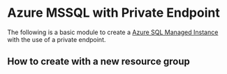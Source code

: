 # Azure MSSQL with Private Endpoint

The following is a basic module to create a [Azure SQL Managed Instance](https://azure.microsoft.com/en-us/services/azure-sql/sql-managed-instance/) with the use of a private endpoint.

## How to create with a new resource group

```terraform

```
